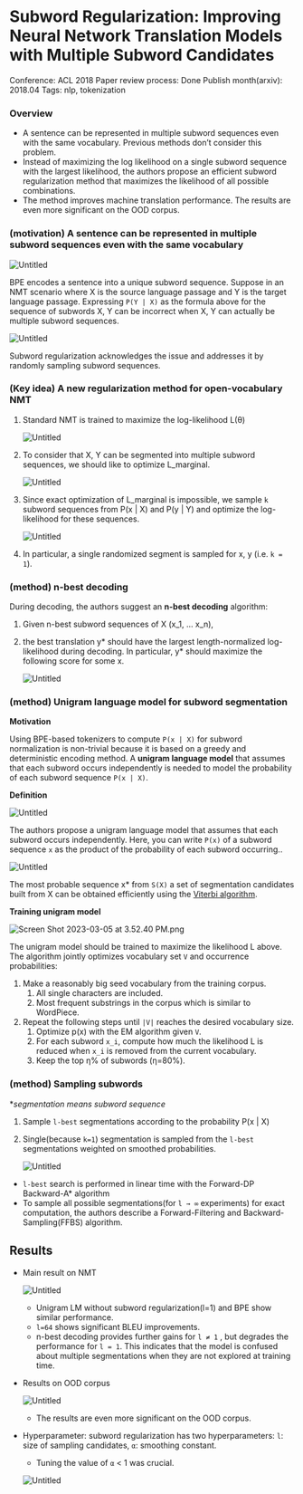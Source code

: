 # Subword Regularization: Improving Neural Network Translation Models with Multiple Subword Candidates

Conference: ACL 2018
Paper review process: Done
Publish month(arxiv): 2018.04
Tags: nlp, tokenization

### Overview

- A sentence can be represented in multiple subword sequences even with the same vocabulary. Previous methods don’t consider this problem.
- Instead of maximizing the log likelihood on a single subword sequence with the largest likelihood, the authors propose an efficient subword regularization method that maximizes the likelihood of all possible combinations.
- The method improves machine translation performance. The results are even more significant on the OOD corpus.

### (motivation) A sentence can be represented in multiple subword sequences even with the same vocabulary

![Untitled](/sources/paper-review/Subword%20Regularization%20Improving%20Neural%20Network%20Tr%207f23ecbb8d904733816e65b805d87248/Untitled.png)

BPE encodes a sentence into a unique subword sequence. Suppose in an NMT scenario where X is the source language passage and Y is the target language passage. Expressing `P(Y | X)` as the formula above for the sequence of subwords X, Y can be incorrect when X, Y can actually be multiple subword sequences. 

![Untitled](/sources/paper-review/Subword%20Regularization%20Improving%20Neural%20Network%20Tr%207f23ecbb8d904733816e65b805d87248/Untitled%201.png)

Subword regularization acknowledges the issue and addresses it by randomly sampling subword sequences.

### (Key idea) A new regularization method for open-vocabulary NMT

1. Standard NMT is trained to maximize the log-likelihood L(θ)
    
    ![Untitled](/sources/paper-review/Subword%20Regularization%20Improving%20Neural%20Network%20Tr%207f23ecbb8d904733816e65b805d87248/Untitled%202.png)
    
2. To consider that X, Y can be segmented into multiple subword sequences, we should like to optimize L_marginal.
    
    ![Untitled](/sources/paper-review/Subword%20Regularization%20Improving%20Neural%20Network%20Tr%207f23ecbb8d904733816e65b805d87248/Untitled%203.png)
    
3. Since exact optimization of L_marginal is impossible, we sample `k` subword sequences from P(x | X) and P(y | Y) and optimize the log-likelihood for these sequences. 
    
    ![Untitled](/sources/paper-review/Subword%20Regularization%20Improving%20Neural%20Network%20Tr%207f23ecbb8d904733816e65b805d87248/Untitled%204.png)
    
4. In particular, a single randomized segment is sampled for x, y (i.e. `k = 1`).

### (method) n-best decoding

During decoding, the authors suggest an **n-best decoding** algorithm:

1. Given n-best subword sequences of X (x_1, … x_n), 
2. the best translation y* should have the largest length-normalized log-likelihood during decoding. In particular, y* should maximize the following score for some x.
    
    ![Untitled](/sources/paper-review/Subword%20Regularization%20Improving%20Neural%20Network%20Tr%207f23ecbb8d904733816e65b805d87248/Untitled%205.png)
    

### (method) Unigram language model for subword segmentation

**Motivation**

Using BPE-based tokenizers to compute `P(x | X)` for subword normalization is non-trivial because it is based on a greedy and deterministic encoding method. A **unigram language model** that assumes that each subword occurs independently is needed to model the probability of each subword sequence `P(x | X)`.

**Definition**

![Untitled](/sources/paper-review/Subword%20Regularization%20Improving%20Neural%20Network%20Tr%207f23ecbb8d904733816e65b805d87248/Untitled%206.png)

The authors propose a unigram language model that assumes that each subword occurs independently. Here, you can write `P(x)` of a subword sequence `x` as the product of the probability of each subword occurring..

![Untitled](/sources/paper-review/Subword%20Regularization%20Improving%20Neural%20Network%20Tr%207f23ecbb8d904733816e65b805d87248/Untitled%207.png)

The most probable sequence x* from `S(X)` a set of segmentation candidates built from X can be obtained efficiently using the [Viterbi algorithm](https://ratsgo.github.io/data%20structure&algorithm/2017/11/14/viterbi/).

**Training unigram model**

![Screen Shot 2023-03-05 at 3.52.40 PM.png](/sources/paper-review/Subword%20Regularization%20Improving%20Neural%20Network%20Tr%207f23ecbb8d904733816e65b805d87248/Screen_Shot_2023-03-05_at_3.52.40_PM.png)

The unigram model should be trained to maximize the likelihood L above. The algorithm jointly optimizes vocabulary set `V` and occurrence probabilities:

1. Make a reasonably big seed vocabulary from the training corpus.
    1. All single characters are included.
    2. Most frequent substrings in the corpus which is similar to WordPiece. 
2. Repeat the following steps until `|V|` reaches the desired vocabulary size.
    1. Optimize p(x) with the EM algorithm given `V`.
    2. For each subword `x_i`, compute how much the likelihood L is reduced when `x_i` is removed from the current vocabulary. 
    3. Keep the top η% of subwords (η=80%). 

### (method) **Sampling subwords**

**segmentation means subword sequence*

1. Sample `l-best` segmentations according to the probability P(x | X)
2. Single(because `k=1`) segmentation is sampled from the `l-best` segmentations weighted on smoothed probabilities.
    
    ![Untitled](/sources/paper-review/Subword%20Regularization%20Improving%20Neural%20Network%20Tr%207f23ecbb8d904733816e65b805d87248/Untitled%208.png)
    

- `l-best` search is performed in linear time with the Forward-DP Backward-A* algorithm
- To sample all possible segmentations(for `l → ∞` experiments) for exact computation, the authors describe a Forward-Filtering and Backward-Sampling(FFBS) algorithm.

## Results

- Main result on NMT
    
    ![Untitled](/sources/paper-review/Subword%20Regularization%20Improving%20Neural%20Network%20Tr%207f23ecbb8d904733816e65b805d87248/Untitled%209.png)
    
    - Unigram LM without subword regularization(l=1) and BPE show similar performance.
    - `l=64` shows significant BLEU improvements.
    - n-best decoding provides further gains for `l ≠ 1` , but degrades the performance for `l = 1`. This indicates that the model is confused about multiple segmentations when they are not explored at training time.
- Results on OOD corpus
    
    ![Untitled](/sources/paper-review/Subword%20Regularization%20Improving%20Neural%20Network%20Tr%207f23ecbb8d904733816e65b805d87248/Untitled%2010.png)
    
    - The results are even more significant on the OOD corpus.
- Hyperparameter: subword regularization has two hyperparameters: `l`: size of sampling candidates, `α`: smoothing constant.
    - Tuning the value of `α` < 1 was crucial.
    
    ![Untitled](/sources/paper-review/Subword%20Regularization%20Improving%20Neural%20Network%20Tr%207f23ecbb8d904733816e65b805d87248/Untitled%2011.png)